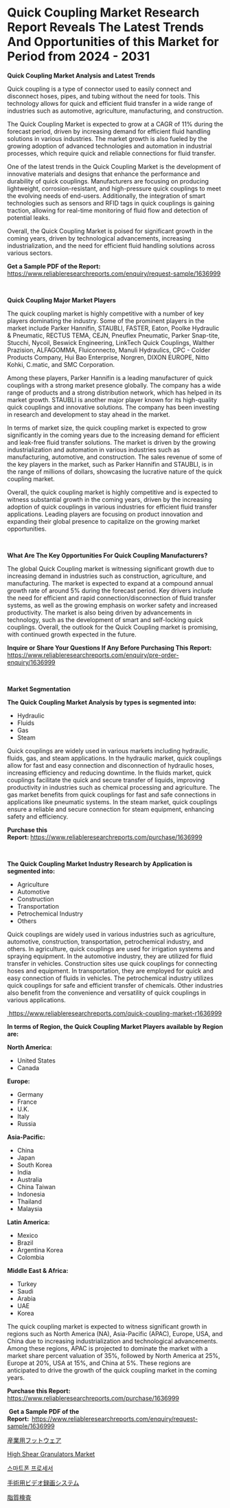 <p><h1>Quick Coupling Market Research Report Reveals The Latest Trends And Opportunities of this Market for Period from 2024 - 2031</h1></p><p><strong>Quick Coupling Market Analysis and Latest Trends</strong></p>
<p><p>Quick coupling is a type of connector used to easily connect and disconnect hoses, pipes, and tubing without the need for tools. This technology allows for quick and efficient fluid transfer in a wide range of industries such as automotive, agriculture, manufacturing, and construction.</p><p>The Quick Coupling Market is expected to grow at a CAGR of 11% during the forecast period, driven by increasing demand for efficient fluid handling solutions in various industries. The market growth is also fueled by the growing adoption of advanced technologies and automation in industrial processes, which require quick and reliable connections for fluid transfer.</p><p>One of the latest trends in the Quick Coupling Market is the development of innovative materials and designs that enhance the performance and durability of quick couplings. Manufacturers are focusing on producing lightweight, corrosion-resistant, and high-pressure quick couplings to meet the evolving needs of end-users. Additionally, the integration of smart technologies such as sensors and RFID tags in quick couplings is gaining traction, allowing for real-time monitoring of fluid flow and detection of potential leaks.</p><p>Overall, the Quick Coupling Market is poised for significant growth in the coming years, driven by technological advancements, increasing industrialization, and the need for efficient fluid handling solutions across various sectors.</p></p>
<p><strong>Get a Sample PDF of the Report:&nbsp;</strong> <a href="https://www.reliableresearchreports.com/enquiry/request-sample/1636999">https://www.reliableresearchreports.com/enquiry/request-sample/1636999</a></p>
<p>&nbsp;</p>
<p><strong>Quick Coupling Major Market Players</strong></p>
<p><p>The quick coupling market is highly competitive with a number of key players dominating the industry. Some of the prominent players in the market include Parker Hannifin, STAUBLI, FASTER, Eaton, Poolke Hydraulic & Pneumatic, RECTUS TEMA, CEJN, Pneuflex Pneumatic, Parker Snap-tite, Stucchi, Nycoil, Beswick Engineering, LinkTech Quick Couplings, Walther Prazision, ALFAGOMMA, Fluiconnecto, Manuli Hydraulics, CPC - Colder Products Company, Hui Bao Enterprise, Norgren, DIXON EUROPE, Nitto Kohki, C.matic, and SMC Corporation.</p><p>Among these players, Parker Hannifin is a leading manufacturer of quick couplings with a strong market presence globally. The company has a wide range of products and a strong distribution network, which has helped in its market growth. STAUBLI is another major player known for its high-quality quick couplings and innovative solutions. The company has been investing in research and development to stay ahead in the market.</p><p>In terms of market size, the quick coupling market is expected to grow significantly in the coming years due to the increasing demand for efficient and leak-free fluid transfer solutions. The market is driven by the growing industrialization and automation in various industries such as manufacturing, automotive, and construction. The sales revenue of some of the key players in the market, such as Parker Hannifin and STAUBLI, is in the range of millions of dollars, showcasing the lucrative nature of the quick coupling market.</p><p>Overall, the quick coupling market is highly competitive and is expected to witness substantial growth in the coming years, driven by the increasing adoption of quick couplings in various industries for efficient fluid transfer applications. Leading players are focusing on product innovation and expanding their global presence to capitalize on the growing market opportunities.</p></p>
<p>&nbsp;</p>
<p><strong>What Are The Key Opportunities For Quick Coupling Manufacturers?</strong></p>
<p><p>The global Quick Coupling market is witnessing significant growth due to increasing demand in industries such as construction, agriculture, and manufacturing. The market is expected to expand at a compound annual growth rate of around 5% during the forecast period. Key drivers include the need for efficient and rapid connection/disconnection of fluid transfer systems, as well as the growing emphasis on worker safety and increased productivity. The market is also being driven by advancements in technology, such as the development of smart and self-locking quick couplings. Overall, the outlook for the Quick Coupling market is promising, with continued growth expected in the future.</p></p>
<p><strong>Inquire or Share Your Questions If Any Before Purchasing This Report:</strong> <a href="https://www.reliableresearchreports.com/enquiry/pre-order-enquiry/1636999">https://www.reliableresearchreports.com/enquiry/pre-order-enquiry/1636999</a></p>
<p>&nbsp;</p>
<p><strong>Market Segmentation</strong></p>
<p><strong>The Quick Coupling Market Analysis by types is segmented into:</strong></p>
<p><ul><li>Hydraulic</li><li>Fluids</li><li>Gas</li><li>Steam</li></ul></p>
<p><p>Quick couplings are widely used in various markets including hydraulic, fluids, gas, and steam applications. In the hydraulic market, quick couplings allow for fast and easy connection and disconnection of hydraulic hoses, increasing efficiency and reducing downtime. In the fluids market, quick couplings facilitate the quick and secure transfer of liquids, improving productivity in industries such as chemical processing and agriculture. The gas market benefits from quick couplings for fast and safe connections in applications like pneumatic systems. In the steam market, quick couplings ensure a reliable and secure connection for steam equipment, enhancing safety and efficiency.</p></p>
<p><strong>Purchase this Report:&nbsp;</strong><a href="https://www.reliableresearchreports.com/purchase/1636999">https://www.reliableresearchreports.com/purchase/1636999</a></p>
<p>&nbsp;</p>
<p><strong>The Quick Coupling Market Industry Research by Application is segmented into:</strong></p>
<p><ul><li>Agriculture</li><li>Automotive</li><li>Construction</li><li>Transportation</li><li>Petrochemical Industry</li><li>Others</li></ul></p>
<p><p>Quick couplings are widely used in various industries such as agriculture, automotive, construction, transportation, petrochemical industry, and others. In agriculture, quick couplings are used for irrigation systems and spraying equipment. In the automotive industry, they are utilized for fluid transfer in vehicles. Construction sites use quick couplings for connecting hoses and equipment. In transportation, they are employed for quick and easy connection of fluids in vehicles. The petrochemical industry utilizes quick couplings for safe and efficient transfer of chemicals. Other industries also benefit from the convenience and versatility of quick couplings in various applications.</p></p>
<p><a href="https://www.reliableresearchreports.com/quick-coupling-market-r1636999">&nbsp;https://www.reliableresearchreports.com/quick-coupling-market-r1636999</a></p>
<p><strong>In terms of Region, the Quick Coupling Market Players available by Region are:</strong></p>
<p>
    <p> <strong> North America: </strong>
        <ul>
            <li>United States</li>
            <li>Canada</li>
        </ul>
        </p> 
    <p> <strong> Europe: </strong>
        <ul>
            <li>Germany</li>
            <li>France</li>
            <li>U.K.</li>
            <li>Italy</li>
            <li>Russia</li>
        </ul>
        </p> 
    <p> <strong> Asia-Pacific: </strong>
        <ul>
            <li>China</li>
            <li>Japan</li>
            <li>South Korea</li>
            <li>India</li>
            <li>Australia</li>
            <li>China Taiwan</li>
            <li>Indonesia</li>
            <li>Thailand</li>
            <li>Malaysia</li>
        </ul>
        </p> 
    <p> <strong> Latin America: </strong>
        <ul>
            <li>Mexico</li>
            <li>Brazil</li>
            <li>Argentina Korea</li>
            <li>Colombia</li>
        </ul>
        </p> 
    <p> <strong> Middle East & Africa: </strong>
        <ul>
            <li>Turkey</li>
            <li>Saudi</li>
            <li>Arabia</li>
            <li>UAE</li>
            <li>Korea</li>
        </ul>
    </p>
    </p>
<p><p>The quick coupling market is expected to witness significant growth in regions such as North America (NA), Asia-Pacific (APAC), Europe, USA, and China due to increasing industrialization and technological advancements. Among these regions, APAC is projected to dominate the market with a market share percent valuation of 35%, followed by North America at 25%, Europe at 20%, USA at 15%, and China at 5%. These regions are anticipated to drive the growth of the quick coupling market in the coming years.</p></p>
<p><strong>Purchase this Report: </strong><a href="https://www.reliableresearchreports.com/purchase/1636999">https://www.reliableresearchreports.com/purchase/1636999</a></p>
<p>&nbsp;<strong>Get a Sample PDF of the Report:&nbsp;&nbsp;</strong><a href="https://www.reliableresearchreports.com/enquiry/request-sample/1636999">https://www.reliableresearchreports.com/enquiry/request-sample/1636999</a></p>
<p><strong></strong></p>
<p><p><a href="https://medium.com/@raideochran7856/%E7%94%A3%E6%A5%AD%E7%94%A8%E9%9D%B4%E3%81%AE%E5%B8%82%E5%A0%B4%E8%A6%8F%E6%A8%A1-cagr-%E3%83%88%E3%83%AC%E3%83%B3%E3%83%89-2024%E5%B9%B4-2030%E5%B9%B4-a6ce36dfa233">産業用フットウェア</a></p><p><a href="https://github.com/okotobwrhuteie/Market-Research-Report-List-2/blob/main/high-shear-granulators-market.md">High Shear Granulators Market</a></p><p><a href="https://medium.com/@lolitanader1/2024%EB%85%84%EB%B6%80%ED%84%B0-2031%EB%85%84%EA%B9%8C%EC%A7%80%EC%9D%98-%EC%8A%A4%EB%A7%88%ED%8A%B8%ED%8F%B0-%ED%94%84%EB%A1%9C%EC%84%B8%EC%84%9C-%EC%8B%9C%EC%9E%A5-%EB%B6%84%EC%84%9D-%EB%B0%8F-%ED%81%AC%EA%B8%B0-%EC%98%88%EC%B8%A1-5eb199a83cf3">스마트폰 프로세서</a></p><p><a href="https://github.com/SarahFahey88/Market-Research-Report-List-1/blob/main/257429227603.md">手術用ビデオ録画システム</a></p><p><a href="https://medium.com/@lindrup2/%E3%83%AA%E3%83%94%E3%83%83%E3%83%89%E3%83%86%E3%82%B9%E3%83%88%E5%B8%82%E5%A0%B4%E3%81%AE%E5%88%86%E6%9E%90-%E3%82%B0%E3%83%AD%E3%83%BC%E3%83%90%E3%83%AB%E7%94%A3%E6%A5%AD%E3%81%AE%E8%A6%8B%E9%80%9A%E3%81%97%E3%81%A8%E4%BA%88%E6%B8%AC-2024%E5%B9%B4%E3%81%8B%E3%82%892031%E5%B9%B4-5d9a1d7f311c">脂質検査</a></p></p>